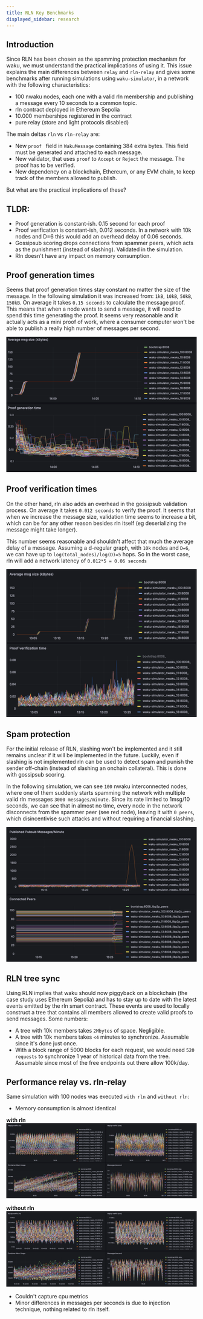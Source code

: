 ```yaml
---
title: RLN Key Benchmarks
displayed_sidebar: research
---
```


## Introduction

Since RLN has been chosen as the spamming protection mechanism for waku, we must understand the practical implications of using it. This issue explains the main differences between `relay` and `rln-relay` and gives some benchmarks after running simulations using `waku-simulator`, in a network with the following characteristics:

- 100 nwaku nodes, each one with a valid rln membership and publishing a message every 10 seconds to a common topic.
- rln contract deployed in Ethereum Sepolia
- 10.000 memberships registered in the contract
- pure relay (store and light protocols disabled)

The main deltas `rln` vs `rln-relay` are:

- New `proof ` field in `WakuMessage` containing 384 extra bytes. This field must be generated and attached to each message.
- New validator, that uses `proof` to `Accept` or `Reject` the message. The proof has to be verified.
- New dependency on a blockchain, Ethereum, or any EVM chain, to keep track of the members allowed to publish.

But what are the practical implications of these?

## TLDR:

- Proof generation is constant-ish. 0.15 second for each proof
- Proof verification is constant-ish, 0.012 seconds. In a network with 10k nodes and D=6 this would add an overhead delay of 0.06 seconds.
- Gossipsub scoring drops connections from spammer peers, which acts as the punishment (instead of slashing). Validated in the simulation.
- Rln doesn't have any impact on memory consumption.

## Proof generation times

Seems that proof generation times stay constant no matter the size of the message. In the following simulation it was increased from: `1kB`, `10kB`, `50kB`, `150kB`. On average it takes `0.15 seconds` to calculate the message proof. This means that when a node wants to send a message, it will need to spend this time generating the proof. It seems very reasonable and it actually acts as a mini proof of work, where a consumer computer won't be able to publish a really high number of messages per second.

![proof-generation-times](imgs/proof-generation-times.png)

## Proof verification times

On the other hand, rln also adds an overhead in the gossipsub validation process. On average it takes `0.012 seconds` to verify the proof. It seems that when we increase the message size, validation time seems to increase a bit, which can be for any other reason besides rln itself (eg deserializing the message might take longer).

This number seems reasonable and shouldn't affect that much the average delay of a message. Assuming a d-regular graph, with `10k` nodes and `D=6`, we can have up to `log(total_nodes)/log(D)=5` hops. So in the worst case, rln will add a network latency of `0.012*5 = 0.06 seconds`

![proof-verification-times](imgs/proof-verification-times.png)

## Spam protection

For the initial release of RLN, slashing won't be implemented and it still remains unclear if it will be implemented in the future. Luckily, even if slashing is not implemented rln can be used to detect spam and punish the sender off-chain (instead of slashing an onchain collateral). This is done with gossipsub scoring.

In the following simulation, we can see `100` nwaku interconnected nodes, where one of them suddenly starts spamming the network with multiple valid rln messages `3000 messages/minute`. Since its rate limited to 1msg/10 seconds, we can see that in almost no time, every node in the network disconnects from the spammer peer (see red node), leaving it with `0 peers`, which disincentivise such attacks and without requiring a financial slashing.

![connected-peers](imgs/connected-peers.png)

## RLN tree sync

Using RLN implies that waku should now piggyback on a blockchain (the case study uses Ethereum Sepolia) and has to stay up to date with the latest events emitted by the rln smart contract. These events are used to locally construct a tree that contains all members allowed to create valid proofs to send messages. Some numbers:

- A tree with 10k members takes `2Mbytes` of space. Negligible.
- A tree with 10k members takes `<4` minutes to synchronize. Assumable since it's done just once.
- With a block range of 5000 blocks for each request, we would need `520 requests` to synchronize 1 year of historical data from the tree. Assumable since most of the free endpoints out there allow 100k/day.

## Performance relay vs. rln-relay

Same simulation with 100 nodes was executed `with rln` and `without rln`:

- Memory consumption is almost identical

**with rln**
![with-rln](imgs/with-rln.png)

**without rln**
![without-rln](imgs/without-rln.png)

- Couldn't capture cpu metrics
- Minor differences in messages per seconds is due to injection technique, nothing related to rln itself.
